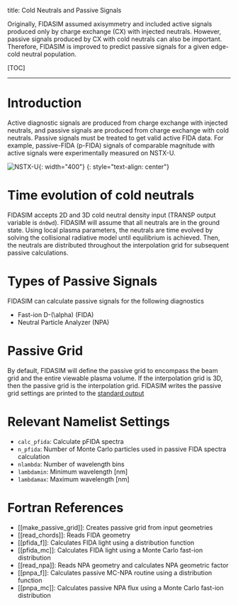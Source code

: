 title: Cold Neutrals and Passive Signals

Originally, FIDASIM assumed axisymmetry and included active signals produced only by charge exchange (CX) with injected neutrals.
However, passive signals produced by CX with cold neutrals can also be important.
Therefore, FIDASIM is improved to predict passive signals for a given edge-cold neutral population.

[TOC]

---

# Introduction

Active diagnostic signals are produced from charge exchange with injected neutrals, and passive signals are produced from charge exchange with cold neutrals.
Passive signals must be treated to get valid active FIDA data.
For example, passive-FIDA (p-FIDA) signals of comparable magnitude with active signals were experimentally measured on NSTX-U.

![NSTX-U](|media|/nstxu.png){: width="400"}
{: style="text-align: center"}

# Time evolution of cold neutrals

FIDASIM accepts 2D and 3D cold neutral density input (TRANSP output variable is `dn0wd`).
FIDASIM will assume that all neutrals are in the ground state.
Using local plasma parameters, the neutrals are time evolved by solving the collisional radiative model until equilibrium is achieved.
Then, the neutrals are distributed throughout the interpolation grid for subsequent passive calculations.

# Types of Passive Signals

FIDASIM can calculate passive signals for the following diagnostics

* Fast-ion D-\(\alpha\) (FIDA)
* Neutral Particle Analyzer (NPA)

# Passive Grid

By default, FIDASIM will define the passive grid to encompass the beam grid and the entire viewable plasma volume.
If the interpolation grid is 3D, then the passive grid is the interpolation grid.
FIDASIM writes the passive grid settings are printed to the [standard output](../01_getting_started/03_running.html#running-interactively)

# Relevant Namelist Settings

* `calc_pfida`: Calculate pFIDA spectra
* `n_pfida`: Number of Monte Carlo particles used in passive FIDA spectra calculation
* `nlambda`: Number of wavelength bins
* `lambdamin`: Minimum wavelength [nm]
* `lambdamax`: Maximum wavelength [nm]

# Fortran References

* [[make_passive_grid]]: Creates passive grid from input geometries
* [[read_chords]]: Reads FIDA geometry
* [[pfida_f]]: Calculates FIDA light using a distribution function
* [[pfida_mc]]: Calculates FIDA light using a Monte Carlo fast-ion distribution
* [[read_npa]]: Reads NPA geometry and calculates NPA geometric factor
* [[pnpa_f]]: Calculates passive MC-NPA routine using a distribution function
* [[pnpa_mc]]: Calculates passive NPA flux using a Monte Carlo fast-ion distribution
